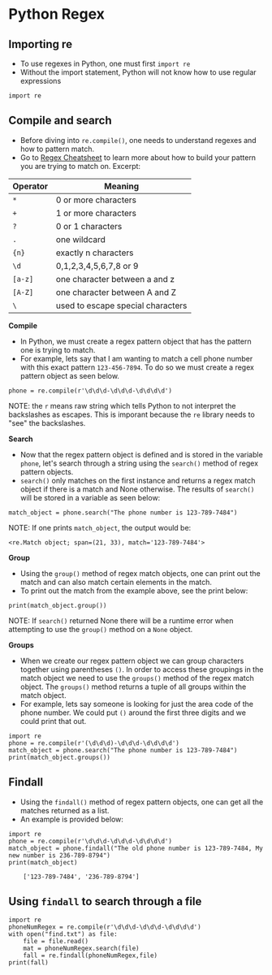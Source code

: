 # Python Regex

## Importing re

   - To use regexes in Python, one must first `import re`
   - Without the import statement, Python will not know how to use regular expressions

```
import re
```

## Compile and search

   - Before diving into `re.compile()`, one needs to understand regexes and how to pattern match.
   - Go to [Regex Cheatsheet](https://cheatography.com/davechild/cheat-sheets/regular-expressions/) to learn more about how to build your pattern you are trying to match on.
    Excerpt:

|Operator |	Meaning|
|---|---|
|`*` |	0 or more characters|
|`+`|	1 or more characters|
|`?` |	0 or 1 characters|
|`.` |	one wildcard|
|`{n}` |	exactly n characters|
|`\d` |	0,1,2,3,4,5,6,7,8 or 9|
|`[a-z]` |	one character between a and z|
|`[A-Z]` |	one character between A and Z|
|`\` |	used to escape special characters|

**Compile**

   - In Python, we must create a regex pattern object that has the pattern one is trying to match.
   - For example, lets say that I am wanting to match a cell phone number with this exact pattern `123-456-7894`.
    To do so we must create a regex pattern object as seen below.
```
phone = re.compile(r'\d\d\d-\d\d\d-\d\d\d\d')
```
NOTE: the `r` means raw string which tells Python to not interpret the backslashes as escapes. This is imporant because the `re` library needs to "see" the backslashes.

**Search**

   - Now that the regex pattern object is defined and is stored in the variable `phone`, let's search through a string using the `search()` method of regex pattern objects.
   - `search()` only matches on the first instance and returns a regex match object if there is a match and None otherwise.
    The results of `search()` will be stored in a variable as seen below:
```
match_object = phone.search("The phone number is 123-789-7484")
```
NOTE: If one prints `match_object`, the output would be:
```
<re.Match object; span=(21, 33), match='123-789-7484'>
```
**Group**

   - Using the `group()` method of regex match objects, one can print out the match and can also match certain elements in the match.
   - To print out the match from the example above, see the print below:
```
print(match_object.group())
```
NOTE: If `search()` returned None there will be a runtime error when attempting to use the `group()` method on a `None` object.

**Groups**

   - When we create our regex pattern object we can group characters together using parentheses `()`. In order to access these groupings in the match object we need to use the `groups()` method of the regex match object. The `groups()` method returns a tuple of all groups within the match object.
   - For example, lets say someone is looking for just the area code of the phone number. We could put `()` around the first three digits and we could print that out.
```
import re 
phone = re.compile(r'(\d\d\d)-\d\d\d-\d\d\d\d')
match_object = phone.search("The phone number is 123-789-7484")
print(match_object.groups())
```
## Findall

   - Using the `findall()` method of regex pattern objects, one can get all the matches returned as a list.
   - An example is provided below:
```
import re 
phone = re.compile(r'\d\d\d-\d\d\d-\d\d\d\d')
match_object = phone.findall("The old phone number is 123-789-7484, My new number is 236-789-8794")
print(match_object)
```
```
    ['123-789-7484', '236-789-8794']
```
## Using `findall` to search through a file
```
import re
phoneNumRegex = re.compile(r'\d\d\d-\d\d\d-\d\d\d\d')
with open("find.txt") as file:
    file = file.read()
    mat = phoneNumRegex.search(file)
    fall = re.findall(phoneNumRegex,file)
print(fall)
```